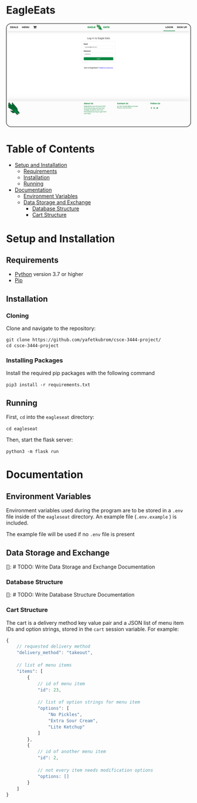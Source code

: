 # EagleEats
![](eagleseat/static/img/preview.png)

# Table of Contents
* [Setup and Installation](#setup-and-installation)
    * [Requirements](#requirements)
    * [Installation](#installation)
    * [Running](#running)
* [Documentation](#documentation)
    * [Environment Variables](#environment-variables)
    * [Data Storage and Exchange](#data-storage-and-exchange)
        * [Database Structure](#database-structure)
        * [Cart Structure](#cart-structure)

# Setup and Installation

## Requirements
* [Python](https://www.python.org/) version 3.7 or higher
* [Pip](https://pip.pypa.io/en/stable/installing/)

## Installation

### Cloning
Clone and navigate to the repository:

```
git clone https://github.com/yafetkubrom/csce-3444-project/
cd csce-3444-project
```

### Installing Packages
Install the required pip packages with the following command

`pip3 install -r requirements.txt`

## Running
First, `cd` into the `eagleseat` directory:

`cd eagleseat`

Then, start the flask server:

`python3 -m flask run`

# Documentation

## Environment Variables
Environment variables used during the program are to be stored in a `.env`
file inside of the `eagleseat` directory. An example file (`.env.example` ) is included.

The example file will be used if no `.env` file is present


## Data Storage and Exchange
[]: # TODO: Write Data Storage and Exchange Documentation

### Database Structure
[]: # TODO: Write Database Structure Documentation

### Cart Structure
The cart is a delivery method key value pair and a JSON list of menu item IDs and option strings, stored in the
`cart` session variable. For example:

```javascript
{
    // requested delivery method
    "delivery_method": "takeout",

    // list of menu items
    "items": [
        {
            // id of menu item
            "id": 23,

            // list of option strings for menu item
            "options": [
                "No Pickles",
                "Extra Sour Cream",
                "Lite Ketchup"
            ]
        },
        {
            // id of another menu item
            "id": 2,

            // not every item needs modification options
            "options: []
        }
    ]
}
```
